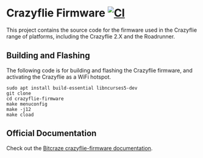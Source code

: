 # Crazyflie Firmware  [![CI](https://github.com/bitcraze/crazyflie-firmware/workflows/CI/badge.svg)](https://github.com/bitcraze/crazyflie-firmware/actions?query=workflow%3ACI)

This project contains the source code for the firmware used in the Crazyflie range of platforms, including the Crazyflie 2.X and the Roadrunner.

## Building and Flashing
The following code is for building and flashing the Crazyflie firmware, and activating the Crazyflie as a WiFi hotspot.
```
sudo apt install build-essential libncurses5-dev
git clone
cd crazyflie-firmware
make menuconfig
make -j12
make cload
```


## Official Documentation

Check out the [Bitcraze crazyflie-firmware documentation](https://www.bitcraze.io/documentation/repository/crazyflie-firmware/master/).
